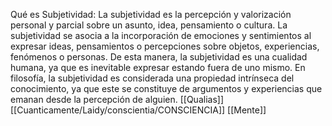 Qué es Subjetividad:
La subjetividad es la percepción y valorización personal y parcial sobre un asunto, idea, pensamiento o cultura.
La subjetividad se asocia a la incorporación de emociones y sentimientos al expresar ideas, pensamientos o percepciones sobre objetos, experiencias, fenómenos o personas. De esta manera, la subjetividad es una cualidad humana, ya que es inevitable expresar estando fuera de uno mismo.
En filosofía, la subjetividad es considerada una propiedad intrínseca del conocimiento, ya que este se constituye de argumentos y experiencias que emanan desde la percepción de alguien.
[[Qualias]]
[[Cuanticamente/Laidy/conscientia/CONSCIENCIA]]
[[Mente]]